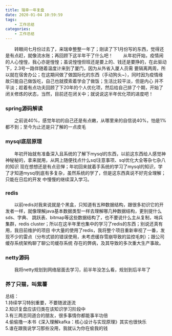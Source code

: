 ```yaml
---
title: 瑞幸一年复盘
date: 2020-01-04 10:59:59
tags: 
    - 工作总结
categories: 
    - 工作总结
---
```

　　转眼间七月份过去了，来瑞幸整整一年了；刚读了下1月份写的东西，觉得还是有点赶，就像流水账；再回顾下这半年干了什么吧！
　　从年初开始，疫情闹的人心惶惶，我心亦是惶惶；虽说惶惶但班还是要上的、钱还是要挣的，在此驱动下，2.3号一路伴随着温度计来到了厦门，因为从外省入厦人员需
要隔离两周，所以就在宿舍办公；在这期间做了做国际化的东西（手动狗头~），同时因为疫情缘故只能自己做饭吃，自己也就摸索着学会了做饭；生活比较平淡，但是内心
并不平淡；趁着有点功夫回顾了下20年的个人优化项，然后给自己排了个期，开始了闭关修炼的状态，当然，目前还在闭关中；就说说这半年优化项的进度吧！
<h3>spring源码解读</h3>
　　之前说40%，感觉年初的自己还是有点嫩，从哪里来的自信说40%，怕是1%都不到；至今为止还是只了解的一点皮毛
<h3>mysql底层原理</h3>
　　年初开始就有准备深入且系统的了解下mysql的东西，以前这东西给人感觉神神秘秘的，拿来就用，从网上随便找点什么sql注意事项、sql优化大全等杂七杂八的知识
现在想想还是有点忌惮；年初回来就着手系统的学习了mysql的知识，学了才知道mysql到底有多复杂，虽然系统的学了，但是这东西真说不好完全理解；只能在日后的开发
中慢慢的继续深入学习。
<h3>redis</h3>
　　以前redis对我来说就是个黑盒，只知道有五种数据结构，跟很多初识它的开发者一样，就像理解java基本数据类型一样去理解哪几种数据结构，更别提什么sds、字典、
跳跃表、bitmap等这些数据结构了，也不要说什么主从复制，哨兵集群，redis cluster；所以在这半年里也集中的学习了redis的东西；别说还真有用，我目前维护的项目
中大量的使用了redis，我将整个项目重新审视了一番，发现不少的雷点（分布式锁的错误使用，未考虑缓存雪崩导致的监控毛刺）；跟公司缓存系统架构聊了聊公司缓存系统
存在的弊病，及其导致的多次重大生产事故。
<h3>netty源码</h3>
　　我将netty规划到网络层面去学习，前半年没怎么看，规划到后半年了
<h3>养了只猫，叫紫薯</h3>

总结：<br/>
1.持续学习特别重要，不要随波逐流<br/>
2.知识复盘应该归类在该知识学习阶段中<br/>
3.有三两志同道合的朋友，很多事情你都能事半功倍<br/>
4.偷偷撸一本书《深入理解kafka：核心设计与实现原理》其实也很快乐<br/>
5.谁在跟我说学习那些没用，我就认为你在偷我的钱